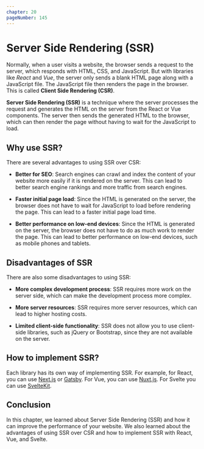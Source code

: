 ```yaml
---
chapter: 20
pageNumber: 145
---
```


# Server Side Rendering (SSR)

Normally, when a user visits a website, the browser sends a request to the server, which responds with HTML, CSS, and JavaScript. But with libraries like *React* and *Vue*, the server only sends a blank HTML page along with a JavaScript file. The JavaScript file then renders the page in the browser. This is called **Client Side Rendering (CSR)**.

**Server Side Rendering (SSR)** is a technique where the server processes the request and generates the HTML on the server from the React or Vue components. The server then sends the generated HTML to the browser, which can then render the page without having to wait for the JavaScript to load.

## Why use SSR?

There are several advantages to using SSR over CSR:

- **Better for SEO**: Search engines can crawl and index the content of your website more easily if it is rendered on the server. This can lead to better search engine rankings and more traffic from search engines.

- **Faster initial page load**: Since the HTML is generated on the server, the browser does not have to wait for JavaScript to load before rendering the page. This can lead to a faster initial page load time.

- **Better performance on low-end devices**: Since the HTML is generated on the server, the browser does not have to do as much work to render the page. This can lead to better performance on low-end devices, such as mobile phones and tablets.

## Disadvantages of SSR

There are also some disadvantages to using SSR:

- **More complex development process**: SSR requires more work on the server side, which can make the development process more complex.

- **More server resources**: SSR requires more server resources, which can lead to higher hosting costs.

- **Limited client-side functionality**: SSR does not allow you to use client-side libraries, such as jQuery or Bootstrap, since they are not available on the server.

## How to implement SSR?

Each library has its own way of implementing SSR. For example, for React, you can use [Next.js](https://nextjs.org/) or [Gatsby](https://www.gatsbyjs.com/). For Vue, you can use [Nuxt.js](https://nuxtjs.org/). For Svelte you can use [SvelteKit](https://kit.svelte.dev/).

## Conclusion

In this chapter, we learned about Server Side Rendering (SSR) and how it can improve the performance of your website. We also learned about the advantages of using SSR over CSR and how to implement SSR with React, Vue, and Svelte.